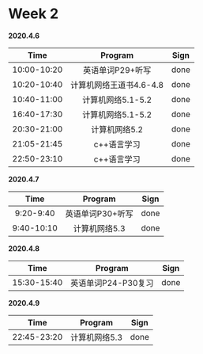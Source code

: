 # Week 2

**2020.4.6**

Time|Program|Sign
|:-----:|:-----:|:-----:|
10:00-10:20|英语单词P29+听写|done
10:20-10:40|计算机网络王道书4.6-4.8|done
10:40-11:00|计算机网络5.1-5.2|done
16:40-17:30|计算机网络5.1-5.2|done
20:30-21:00|计算机网络5.2|done
21:05-21:45|c++语言学习|done
22:50-23:10|c++语言学习|done

**2020.4.7**

Time|Program|Sign
|:-----:|:-----:|:-----:|
9:20-9:40|英语单词P30+听写|done
9:40-10:10|计算机网络5.3|done

**2020.4.8**

Time|Program|Sign
|:-----:|:-----:|:-----:|
15:30-15:40|英语单词P24-P30复习|done

**2020.4.9**

Time|Program|Sign
|:-----:|:-----:|:-----:|
22:45-23:20|计算机网络5.3|done